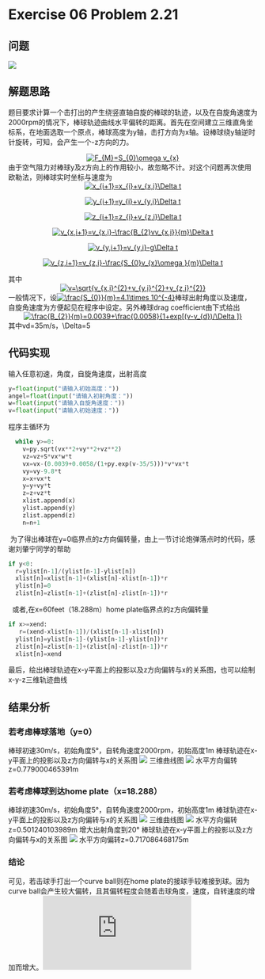 # Exercise 06 Problem 2.21
## 问题
![](https://github.com/lopo70/Computational_Physics_N2015301020170/blob/master/Exercise%2006/%E6%8D%95%E8%8E%B7.PNG)
## 解题思路
题目要求计算一个击打出的产生绕竖直轴自旋的棒球的轨迹，以及在自旋角速度为2000rpm的情况下，棒球轨迹曲线水平偏转的距离。首先在空间建立三维直角坐标系，在地面选取一个原点，棒球高度为y轴，击打方向为x轴。设棒球绕y轴逆时针旋转，可知，会产生一个-z方向的力。
<div align=center><a href="http://www.codecogs.com/eqnedit.php?latex=F_{M}=S_{0}\omega&space;v_{x}" target="_blank"><img src="http://latex.codecogs.com/gif.latex?F_{M}=S_{0}\omega&space;v_{x}" title="F_{M}=S_{0}\omega v_{x}" /></a>
<div align=left>
由于空气阻力对棒球y及z方向上的作用较小，故忽略不计。对这个问题再次使用欧勒法，则棒球实时坐标与速度为
<div align=center><a href="http://www.codecogs.com/eqnedit.php?latex=x_{i&plus;1}=x_{i}&plus;v_{x,i}\Delta&space;t" target="_blank"><img src="http://latex.codecogs.com/gif.latex?x_{i&plus;1}=x_{i}&plus;v_{x,i}\Delta&space;t" title="x_{i+1}=x_{i}+v_{x,i}\Delta t" /></a>

<a href="http://www.codecogs.com/eqnedit.php?latex=y_{i&plus;1}=y_{i}&plus;v_{y,i}\Delta&space;t" target="_blank"><img src="http://latex.codecogs.com/gif.latex?y_{i&plus;1}=y_{i}&plus;v_{y,i}\Delta&space;t" title="y_{i+1}=y_{i}+v_{y,i}\Delta t" /></a>

<a href="http://www.codecogs.com/eqnedit.php?latex=z_{i&plus;1}=z_{i}&plus;v_{z,i}\Delta&space;t" target="_blank"><img src="http://latex.codecogs.com/gif.latex?z_{i&plus;1}=z_{i}&plus;v_{z,i}\Delta&space;t" title="z_{i+1}=z_{i}+v_{z,i}\Delta t" /></a>

<a href="http://www.codecogs.com/eqnedit.php?latex=v_{x,i&plus;1}=v_{x,i}-\frac{B_{2}vv_{x,i}}{m}\Delta&space;t" target="_blank"><img src="http://latex.codecogs.com/gif.latex?v_{x,i&plus;1}=v_{x,i}-\frac{B_{2}vv_{x,i}}{m}\Delta&space;t" title="v_{x,i+1}=v_{x,i}-\frac{B_{2}vv_{x,i}}{m}\Delta t" /></a>

<a href="http://www.codecogs.com/eqnedit.php?latex=v_{y,i&plus;1}=v_{y,i}-g\Delta&space;t" target="_blank"><img src="http://latex.codecogs.com/gif.latex?v_{y,i&plus;1}=v_{y,i}-g\Delta&space;t" title="v_{y,i+1}=v_{y,i}-g\Delta t" /></a>

<a href="http://www.codecogs.com/eqnedit.php?latex=v_{z,i&plus;1}=v_{z,i}-\frac{S_{0}v_{x}\omega&space;}{m}\Delta&space;t" target="_blank"><img src="http://latex.codecogs.com/gif.latex?v_{z,i&plus;1}=v_{z,i}-\frac{S_{0}v_{x}\omega&space;}{m}\Delta&space;t" title="v_{z,i+1}=v_{z,i}-\frac{S_{0}v_{x}\omega }{m}\Delta t" /></a>

<div align=left>其中
<div align=center><a href="http://www.codecogs.com/eqnedit.php?latex=v=\sqrt{v_{x,i}^{2}&plus;v_{y,i}^{2}&plus;v_{z,i}^{2}}" target="_blank"><img src="http://latex.codecogs.com/gif.latex?v=\sqrt{v_{x,i}^{2}&plus;v_{y,i}^{2}&plus;v_{z,i}^{2}}" title="v=\sqrt{v_{x,i}^{2}+v_{y,i}^{2}+v_{z,i}^{2}}" /></a>
<div align=left>
一般情况下，设<a href="http://www.codecogs.com/eqnedit.php?latex=\frac{S_{0}}{m}=4.1\times&space;10^{-4}" target="_blank"><img src="http://latex.codecogs.com/gif.latex?\frac{S_{0}}{m}=4.1\times&space;10^{-4}" title="\frac{S_{0}}{m}=4.1\times 10^{-4}" /></a>棒球出射角度以及速度，自旋角速度为方便起见在程序中设定。另外棒球drag coefficient由下式给出
  
<div align=center><a href="http://www.codecogs.com/eqnedit.php?latex=\frac{B_{2}}{m}=0.0039&plus;\frac{0.0058}{1&plus;exp[(v-v_{d})/\Delta&space;]}" target="_blank"><img src="http://latex.codecogs.com/gif.latex?\frac{B_{2}}{m}=0.0039&plus;\frac{0.0058}{1&plus;exp[(v-v_{d})/\Delta&space;]}" title="\frac{B_{2}}{m}=0.0039+\frac{0.0058}{1+exp[(v-v_{d})/\Delta ]}" /></a>

<div align=left>
其中vd=35m/s，\Delta=5

## 代码实现
输入任意初速，角度，自旋角速度，出射高度
```python
y=float(input("请输入初始高度："))
angel=float(input("请输入初射角度："))
w=float(input("请输入自旋角速度："))
v=float(input("请输入初始速度："))
```
程序主循环为
```python
  while y>=0:
    v=py.sqrt(vx**2+vy**2+vz**2)
    vz=vz+S*vx*w*t
    vx=vx-(0.0039+0.0058/(1+py.exp(v-35/5)))*v*vx*t
    vy=vy-9.8*t
    x=x+vx*t
    y=y+vy*t
    z=z+vz*t
    xlist.append(x)
    ylist.append(y)
    zlist.append(z)
    n=n+1
```
  为了得出棒球在y=0临界点的z方向偏转量，由上一节讨论炮弹落点时的代码，感谢刘肇宁同学的帮助
  ```python
  if y<0:
    r=ylist[n-1]/(ylist[n-1]-ylist[n])
    xlist[n]=xlist[n-1]+(xlist[n]-xlist[n-1])*r
    ylist[n]=0
    zlist[n]=zlist[n-1]+(zlist[n]-zlist[n-1])*r
```
  
  或者,在x=60feet（18.288m）home plate临界点的z方向偏转量
  ```python
  if x>=xend:
    r=(xend-xlist[n-1])/(xlist[n-1]-xlist[n])
    ylist[n]=ylist[n-1]-(ylist[n-1]-ylist[n])*r
    zlist[n]=zlist[n-1]+(zlist[n]-zlist[n-1])*r
    xlist[n]=xend
```

最后，绘出棒球轨迹在x-y平面上的投影以及z方向偏转与x的关系图，也可以绘制x-y-z三维轨迹曲线
   
## 结果分析

### 若考虑棒球落地（y=0）
棒球初速30m/s，初始角度5°，自转角速度2000rpm，初始高度1m
棒球轨迹在x-y平面上的投影以及z方向偏转与x的关系图
![](https://github.com/lopo70/Computational_Physics_N2015301020170/blob/master/Exercise%2006/a.png)
三维曲线图
![](https://github.com/lopo70/Computational_Physics_N2015301020170/blob/master/Exercise%2006/b.png)
水平方向偏转z=0.779000465391m
### 若考虑棒球到达home plate（x=18.288）
棒球初速30m/s，初始角度5°，自转角速度2000rpm，初始高度1m
棒球轨迹在x-y平面上的投影以及z方向偏转与x的关系图
![](https://github.com/lopo70/Computational_Physics_N2015301020170/blob/master/Exercise%2006/c.png)
三维曲线图
![](https://github.com/lopo70/Computational_Physics_N2015301020170/blob/master/Exercise%2006/d.png)
水平方向偏转z=0.501240103989m
增大出射角度到20°
棒球轨迹在x-y平面上的投影以及z方向偏转与x的关系图
![](https://github.com/lopo70/Computational_Physics_N2015301020170/blob/master/Exercise%2006/e.png)
水平方向偏转z=0.717086468175m
### 结论
可见，若击球手打出一个curve ball则在home plate的接球手较难接到球。因为curve ball会产生较大偏转，且其偏转程度会随着击球角度，速度，自转速度的增加而增大。![源代码](https://raw.githubusercontent.com/lopo70/Computational_Physics_N2015301020170/master/Exercise%2006/Exercise%20602.py)

